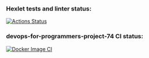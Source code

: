 ### Hexlet tests and linter status:
[![Actions Status](https://github.com/zhedevops/devops-for-programmers-project-74/actions/workflows/hexlet-check.yml/badge.svg)](https://github.com/zhedevops/devops-for-programmers-project-74/actions)

### devops-for-programmers-project-74 CI status:
[![Docker Image CI](https://github.com/zhedevops/devops-for-programmers-project-74/actions/workflows/push.yml/badge.svg)](https://github.com/zhedevops/devops-for-programmers-project-74/actions/workflows/push.yml)
